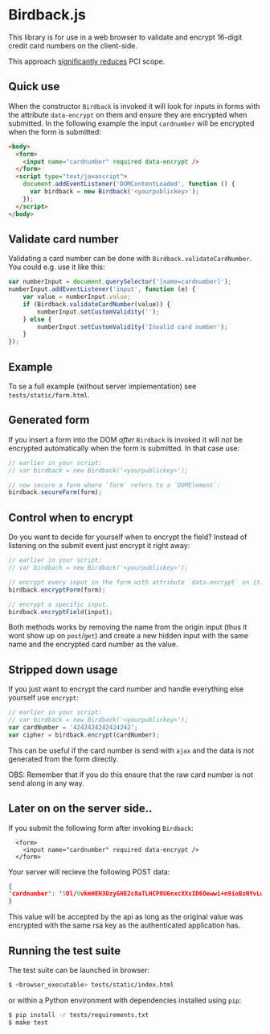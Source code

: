 Birdback.js
===========

This library is for use in a web browser to validate and encrypt 16-digit credit card numbers on the client-side.

This approach [significantly reduces](https://blogs.rsa.com/reducing-pci-scope-with-tokenization/) PCI scope.


Quick use
---------

When the constructor `Birdback` is invoked it will look for inputs in forms with the attribute `data-encrypt` on them and ensure they are encrypted when submitted. 
In the following example the input `cardnumber` will be encrypted when the form is submitted:

```html
<body>
  <form>
    <input name="cardnumber" required data-encrypt />
  </form>
  <script type="text/javascript">
    document.addEventListener('DOMContentLoaded', function () {
      var birdback = new Birdback('<yourpublickey>');
    });
  </script>
</body>
```

Validate card number
--------------------

Validating a card number can be done with `Birdback.validateCardNumber`.
You could e.g. use it like this:

```js
var numberInput = document.querySelector('[name=cardnumber]');
numberInput.addEventListener('input', function (e) {
    var value = numberInput.value;
    if (Birdback.validateCardNumber(value)) {
        numberInput.setCustomValidity('');
    } else {
        numberInput.setCustomValidity('Invalid card number');
    }
});
```

Example
-------
To se a full example (without server implementation) see `tests/static/form.html`.


Generated form
--------------

If you insert a form into the DOM *after* `Birdback` is invoked it will *not* be encrypted automatically when the form is submitted. In that case use:

```js
// earlier in your script:
// var birdback = new Birdback('<yourpublickey>');

// now secure a form where `form` refers to a `DOMElement`:
birdback.secureForm(form);
```

Control when to encrypt
-----------------------
Do you want to decide for yourself when to encrypt the field? Instead of listening on the submit event just encrypt it right away: 
```js
// earlier in your script:
// var birdback = new Birdback('<yourpublickey>');

// encrypt every input in the form with attribute `data-encrypt` on it.
birdback.encryptForm(form);

// encrypt a specific input.
birdback.encryptField(input);

```

Both methods works by removing the name from the origin input (thus it wont show up on `post`/`get`) and create a new hidden input with the same name and the encrypted card number as the value.

Stripped down usage
-------------------
If you just want to encrypt the card number and handle everything else yourself use `encrypt`:
```js
// earlier in your script:
// var birdback = new Birdback('<yourpublickey>');
var cardNumber = '4242424242424242';
var cipher = birdback.encrypt(cardNumber);
```

This can be useful if the card number is send with `ajax` and the data is not generated from the form directly. 

OBS: Remember that if you do this ensure that the raw card number is not send along in any way.

Later on on the server side..
-----------------------------
If you submit the following form after invoking `Birdback`:
```
  <form>
    <input name="cardnumber" required data-encrypt />
  </form>
```

Your server will recieve the following POST data:
```json
{
'cardnumber': '5Dl/9vkmHEN3DzyGHE2c8aTLHCP0U6nxcXXxID6Oewwi+n9ioBzNYvLwlo6We9wa9p5kb6PtnL3IOaUp1/wkFRljEmZU8ViI6agJWDjAUysIpqndXtnz2XyvA8VAES4JZqNRQrWXzqW0Hmc9WStwzW76BJB3cqJP2fD6eYb5DhF86+HwxfcRVFncAvmsc84qdqb0OLkC8jEAih6IrMs5RTPCID9vcbr+daDN1sZ/jE9+Hc7GIRu9r5Xw0tiLW5NE08CKAwP82LkvUmHNHmDVq/kqTtr/egw1eiGW4d5BdvoslEFiHfPKaTUmW8CaZeCRuD85OA3b7itxyuB1Zd5Kzg=='
}
```

This value will be accepted by the api as long as the original value was encrypted with the same rsa key as the authenticated application has.


Running the test suite
----------------------

The test suite can be launched in browser:
```bash
$ <browser_executable> tests/static/index.html
```
or within a Python environment with dependencies installed using ``pip``:
```bash
$ pip install -r tests/requirements.txt
$ make test
```

